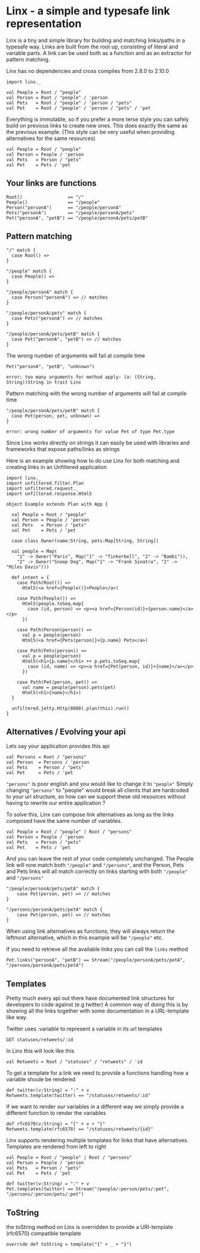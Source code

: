 # Linx - a simple and typesafe link representation

Linx is a tiny and simple library for building and matching links/paths in a typesafe way.
Links are built from the root up, consisting of literal and variable parts.
A link can be used both as a function and as an extractor for pattern matching.

Linx has no dependencies and cross compiles from 2.8.0 to 2.10.0

	import linx._

	val People = Root / "people"
	val Person = Root / "people" / 'person
	val Pets   = Root / "people" / 'person / "pets"
	val Pet    = Root / "people" / 'person / "pets" / 'pet

Everything is immutable, so if you prefer a more terse style you can safely build on previous links to create new ones.
This does exactly the same as the previous example.
(This style can be very useful when providing alternatives for the same resources)

	val People = Root / "people"
	val Person = People / 'person
	val Pets   = Person / "pets"
	val Pet    = Pets / 'pet

## Your links are functions

	Root()                 == "/"
	People()               == "/people"
	Person("personA")      == "/people/personA"
	Pets("personA")        == "/people/personA/pets"
	Pet("personA", "petB") == "/people/personA/pets/petB"

## Pattern matching

	"/" match {
	  case Root() =>
	}

	"/people" match {
	  case People() =>
	}

	"/people/personA" match {
	  case Person("personA") => // matches
	}

	"/people/personA/pets" match {
	  case Pets("personA") => // matches
	}

	"/people/personA/pets/petB" match {
	  case Pet("personA", "petB") => // matches
	}	

The wrong number of arguments will fail at compile time

	Pet("personA", "petB", "unknown")

	error: too many arguments for method apply: (a: (String, String))String in trait Linx

Pattern matching with the wrong number of arguments will fail at compile time

	"/people/personA/pets/petB" match {
      case Pet(person, pet, unknown) =>
	}

	error: wrong number of arguments for value Pet of type Pet.type

Since Linx works directly on strings it can easily be used with libraries and frameworks that expose paths/links as strings

Here is an example showing how to do use Linx for both matching and creating links in an Unfiltered application

    import linx._
    import unfiltered.filter.Plan
    import unfiltered.request._
    import unfiltered.response.Html5

    object Example extends Plan with App {

      val People = Root / "people"
      val Person = People / 'person
      val Pets   = Person / "pets"
      val Pet    = Pets / 'pet

      case class Owner(name:String, pets:Map[String, String])

      val people = Map(
        "1" -> Owner("Paris", Map("1" -> "Tinkerbell", "2" -> "Bambi")),
        "2" -> Owner("Snoop Dog", Map("1" -> "Frank Sinatra", "2" -> "Miles Davis")))

      def intent = {
        case Path(Root()) =>
          Html5(<a href={People()}>People</a>)

        case Path(People()) =>
          Html5(people.toSeq.map{
            case (id, person) => <p><a href={Person(id)}>{person.name}</a></p>
          })

        case Path(Person(person)) =>
          val p = people(person)
          Html5(<a href={Pets(person)}>{p.name} Pets</a>)

        case Path(Pets(person)) =>
          val p = people(person)
          Html5(<h1>{p.name}</h1> ++ p.pets.toSeq.map{
            case (id, name) => <p><a href={Pet(person, id)}>{name}</a></p>
          })

        case Path(Pet(person, pet)) =>
          val name = people(person).pets(pet)
          Html5(<h1>{name}</h1>)
      }

      unfiltered.jetty.Http(8080).plan(this).run()
    }


## Alternatives / Evolving your api
Lets say your application provides this api

	val Persons = Root / "persons"
	val Person  = Persons / 'person
	val Pets    = Person / "pets"
	val Pet     = Pets / 'pet

`"persons"` is poor english and you would like to change it to `"people"`
Simply changing `"persons"` to "people" would break all clients that are hardcoded to your url structure, so how can we support these old resources without having to rewrite our entire application ?

To solve this, Linx can compose link alternatives as long as the links composed have the same number of variables.

	val People = Root / "people" | Root / "persons"
	val Person = People / 'person
	val Pets   = Person / "pets"
	val Pet    = Pets / 'pet

And you can leave the rest of your code completely unchanged.
The People link will now match both `"/people"` and `"/persons"`,
and the Person, Pets and Pets links will all match correctly on links starting with both `"/people"` and `"/persons"`

	"/people/personA/pets/petA" match {
	    case Pet(person, pet) => // matches
	}

	"/persons/personA/pets/petA" match {
	    case Pet(person, pet) => // matches
	}
	
When using link alternatives as functions, they will always return the leftmost alternative, which in this example will be `"/people"` etc.

If you need to retrieve all the available links you can call the `links` method

	Pet.links("personA", "petB") == Stream("/people/personA/pets/petA", "/persons/personA/pets/petA")

## Templates
Pretty much every api out there have documented link structures for developers to code against (e.g twitter)
A common way of doing this is by showing all the links together with some documentation in a URL-template like way.

Twitter uses :variable to represent a variable in its url templates
    
	GET statuses/retweets/:id

In Linx this will look like this
    
	val Retweets = Root / "statuses" / "retweets" / 'id

To get a template for a link we need to provide a functions handling how a variable shoule be rendered
    
	def twitter(v:String) = ":" + v
    Retweets.template(twitter) == "/statuses/retweets/:id"

If we want to render our variables in a different way we simply provide a different function to render the variables
    
	def rfc6570(v:String) = "{" + v + "}"
    Retweets.template(rfc6570) == "/statuses/retweets/{id}"


Linx supports rendering multiple templates for links that have alternatives.
Templates are rendered from left to right
    
	val People = Root / "people" | Root / "persons"
    val Person = People / 'person
    val Pets   = Person / "pets"
    val Pet    = Pets / 'pet

    def twitter(v:String) = ":" + v
    Pet.templates(twitter) == Stream("/people/:person/pets/:pet", "/persons/:person/pets/:pet")

## ToString
the toString method on Linx is overridden to provide a URI-template (rfc6570) compatible template
    
	override def toString = template("{" + _ + "}")

